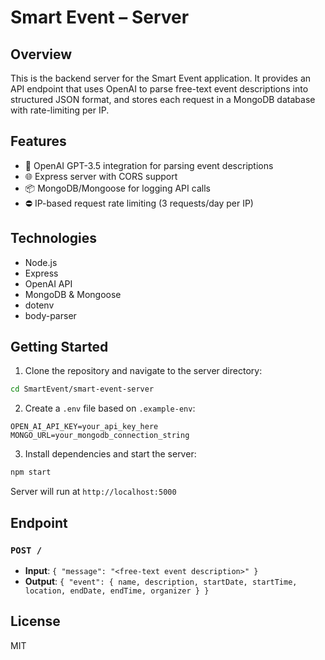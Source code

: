 
# Smart Event – Server

## Overview

This is the backend server for the Smart Event application. It provides an API endpoint that uses OpenAI to parse free-text event descriptions into structured JSON format, and stores each request in a MongoDB database with rate-limiting per IP.

## Features

- 🤖 OpenAI GPT-3.5 integration for parsing event descriptions
- 🌐 Express server with CORS support
- 📦 MongoDB/Mongoose for logging API calls
- ⛔ IP-based request rate limiting (3 requests/day per IP)

## Technologies

- Node.js
- Express
- OpenAI API
- MongoDB & Mongoose
- dotenv
- body-parser

## Getting Started

1. Clone the repository and navigate to the server directory:
```bash
cd SmartEvent/smart-event-server
```

2. Create a `.env` file based on `.example-env`:
```
OPEN_AI_API_KEY=your_api_key_here
MONGO_URL=your_mongodb_connection_string
```

3. Install dependencies and start the server:
```bash
npm start
```

Server will run at `http://localhost:5000`

## Endpoint

### `POST /`

- **Input**: `{ "message": "<free-text event description>" }`
- **Output**: `{ "event": { name, description, startDate, startTime, location, endDate, endTime, organizer } }`

## License

MIT
